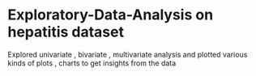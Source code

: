 # Exploratory-Data-Analysis on hepatitis dataset
Explored univariate , bivariate , multivariate analysis and plotted various kinds of plots , charts to get insights from the data
